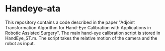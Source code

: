 # Handeye-ata

This repository contains a code described in the paper "Adjoint Transformation Algorithm for Hand–Eye Calibration with
Applications in Robotic Assisted Surgery". The main hand-eye calibration script is stored in HandEye_ST.m. The script takes the relative motion of the camera and the robot as input.

